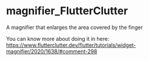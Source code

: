 # magnifier_FlutterClutter
A magnifier that enlarges the area covered by the finger

You can know more about doing it in here:
https://www.flutterclutter.dev/flutter/tutorials/widget-magnifier/2020/1638/#comment-298
